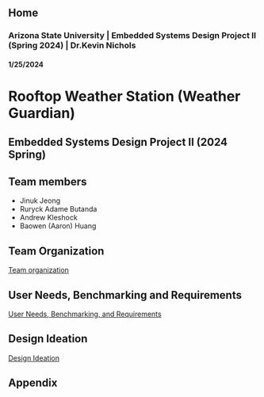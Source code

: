 Home
---
### Arizona State University | Embedded Systems Design Project II (Spring 2024) | Dr.Kevin Nichols
#### 1/25/2024

# Rooftop Weather Station (Weather Guardian)

## Embedded Systems Design Project II (2024 Spring) 



## Team members 

* Jinuk Jeong
* Ruryck Adame Butanda
* Andrew Kleshock
* Baowen (Aaron) Huang

## Team Organization


[Team organization](/Team_organization)


## User Needs, Benchmarking and Requirements


[User Needs, Benchmarking, and Requirements](/User_Needs_Benchmarking_Requirements.md)


## Design Ideation


[Design Ideation](/Design_Ideation.md)

## Appendix
